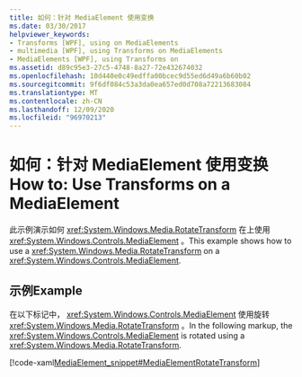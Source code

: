 ```yaml
---
title: 如何：针对 MediaElement 使用变换
ms.date: 03/30/2017
helpviewer_keywords:
- Transforms [WPF], using on MediaElements
- multimedia [WPF], using Transforms on MediaElements
- MediaElements [WPF], using Transforms on
ms.assetid: d89c95e3-27c5-4748-8a27-72e432674032
ms.openlocfilehash: 10d440e0c49edffa00bcec9d55ed6d49a6b60b02
ms.sourcegitcommit: 9f6df084c53a3da0ea657ed0d708a72213683084
ms.translationtype: MT
ms.contentlocale: zh-CN
ms.lasthandoff: 12/09/2020
ms.locfileid: "96970213"
---
```

# <a name="how-to-use-transforms-on-a-mediaelement"></a><span data-ttu-id="21cd6-102">如何：针对 MediaElement 使用变换</span><span class="sxs-lookup"><span data-stu-id="21cd6-102">How to: Use Transforms on a MediaElement</span></span>
<span data-ttu-id="21cd6-103">此示例演示如何 <xref:System.Windows.Media.RotateTransform> 在上使用 <xref:System.Windows.Controls.MediaElement> 。</span><span class="sxs-lookup"><span data-stu-id="21cd6-103">This example shows how to use a <xref:System.Windows.Media.RotateTransform> on a <xref:System.Windows.Controls.MediaElement>.</span></span>  
  
## <a name="example"></a><span data-ttu-id="21cd6-104">示例</span><span class="sxs-lookup"><span data-stu-id="21cd6-104">Example</span></span>  
 <span data-ttu-id="21cd6-105">在以下标记中， <xref:System.Windows.Controls.MediaElement> 使用旋转 <xref:System.Windows.Media.RotateTransform> 。</span><span class="sxs-lookup"><span data-stu-id="21cd6-105">In the following markup, the <xref:System.Windows.Controls.MediaElement> is rotated using a <xref:System.Windows.Media.RotateTransform>.</span></span>  
  
 [!code-xaml[MediaElement_snippet#MediaElementRotateTransform](~/samples/snippets/csharp/VS_Snippets_Wpf/MediaElement_snippet/CSharp/TransformExample.xaml#mediaelementrotatetransform)]
